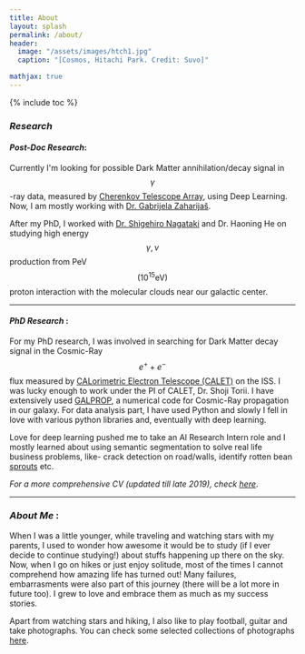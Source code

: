 ```yaml
---
title: About
layout: splash
permalink: /about/
header:
  image: "/assets/images/htch1.jpg"
  caption: "[Cosmos, Hitachi Park. Credit: Suvo]"

mathjax: true
---
```


{% include toc %}



### _Research_

#### _Post-Doc Research_: 

Currently I'm looking for possible Dark Matter annihilation/decay signal in $$ \gamma $$-ray data, measured by [Cherenkov Telescope Array](https://www.cta-observatory.org/), using Deep Learning. Now, I am mostly working with [Dr. Gabrijela Zaharijaš](https://www2.ung.si/~gzaharijas/Gabi.html).

After my PhD, I worked with [Dr. Shigehiro Nagataki](https://www.riken.jp/en/research/labs/chief/astro_big_bang/) and Dr. Haoning He on studying high energy $$\gamma, \nu$$ production from PeV $$\left( 10^{15} \text{eV} \right)$$ proton interaction with the molecular clouds near our galactic center.

**********************************************************

#### _PhD Research_ :

For my PhD research, I was involved in searching for Dark Matter decay signal in the Cosmic-Ray $$e^+ + e^-$$ flux measured by [CALorimetric Electron Telescope (CALET)](https://heasarc.gsfc.nasa.gov/docs/calet/calet.html) on the ISS. I was lucky enough to work under the PI of CALET, Dr. Shoji Torii. I have extensively used [GALPROP](https://galprop.stanford.edu/), a numerical code for Cosmic-Ray propagation in our galaxy. For data analysis part, I have used Python and slowly I fell in love with various python libraries and, eventually with deep learning.   

Love for deep learning pushed me to take an AI Research Intern role and I mostly learned about using semantic segmentation to solve real life business problems, like- crack detection on road/walls, identify rotten bean [sprouts](https://www.youtube.com/watch?v=ck3lSTwBi78&feature=youtu.be) etc. 

_For a more comprehensive CV (updated till late 2019), check [here](/assets/images/Updated_Resume_ML.pdf)_.  

**********************************************************

### _About Me_ :

When I was a little younger, while traveling and watching stars with my parents, I used to wonder how awesome it would be to study  (if I ever decide to continue studying!) about stuffs happening up there on the sky. Now, when I go on hikes or just enjoy solitude, most of the times I cannot comprehend how amazing life has turned out! Many failures, embarrasments were also part of this journey (there will be a lot more in future too). I grew to love and embrace them as much as my success stories. <br>

Apart from watching stars and hiking, I also like to play football, guitar and take photographs. You can check some selected collections of photographs [here](https://flickr.com/photos/suvob).   
